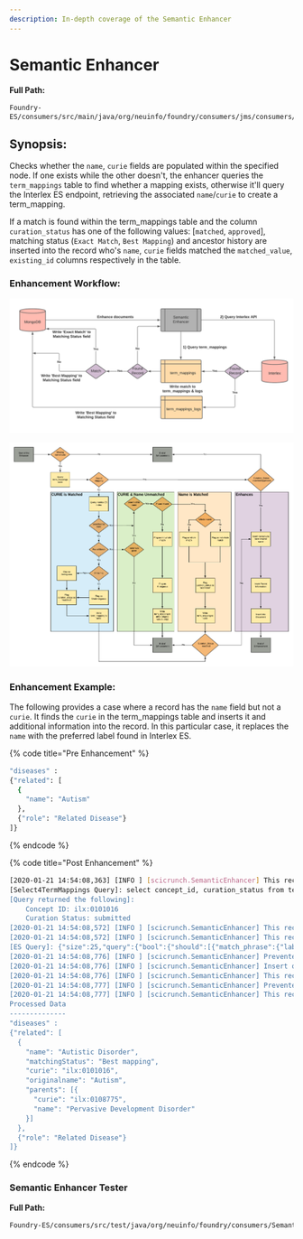 ```yaml
---
description: In-depth coverage of the Semantic Enhancer
---
```


# Semantic Enhancer

**Full Path:**

```
Foundry-ES/consumers/src/main/java/org/neuinfo/foundry/consumers/jms/consumers/plugins/scicrunch/SemanticEnhancer.java
```

## Synopsis:

Checks whether the `name`, `curie` fields are populated within the specified node. If one exists while the other doesn't, the enhancer queries the `term_mappings` table to find whether a mapping exists, otherwise it'll query the Interlex ES endpoint, retrieving the associated `name`/`curie` to create a term\_mapping.

If a match is found within the term\_mappings table and the column `curation_status` has one of the following values: \[`matched`, `approved`\], matching status \(`Exact Match`, `Best Mapping`\) and ancestor history are inserted into the record who's `name`, `curie` fields matched the `matched_value`, `existing_id` columns respectively in the table.

### Enhancement Workflow:

![Updates records with information found in term\_mappings / Interlex](../.gitbook/assets/semantic-enhancer-workflow.png)

![Semantic Enhancer Workflow \(More Granular\)](../.gitbook/assets/semantic-enhancer-workflow-1-.png)

### **Enhancement Example:**

The following provides a case where a record has the `name` field but not a `curie`. It finds the `curie` in the term\_mappings table and inserts it and additional information into the record. In this particular case, it replaces the `name` with the preferred label found in Interlex ES.

{% code title="Pre Enhancement" %}
```bash
"diseases" : 
{"related": [
  {
    "name": "Autism"
  },
  {"role": "Related Disease"}
]}
```
{% endcode %}

{% code title="Post Enhancement" %}
```bash
[2020-01-21 14:54:08,363] [INFO ] [scicrunch.SemanticEnhancer] This record searches for curie via Name
[Select4TermMappings Query]: select concept_id, curation_status from term_mappings where value = 'Autism' and view_id = 'Foundry' and view_name = 'SCR_005400-Registry-RIN' and column_name = '$.\'diseases\'.\'related\'[*]' limit 1
[Query returned the following]:
	Concept ID: ilx:0101016
	Curation Status: submitted
[2020-01-21 14:54:08,572] [INFO ] [scicrunch.SemanticEnhancer] This record is searching for a match in the term_mappings table
[2020-01-21 14:54:08,572] [INFO ] [scicrunch.SemanticEnhancer] This record inserted the following value: ilx:0101016 into the field: curie
[ES Query]: {"size":25,"query":{"bool":{"should":[{"match_phrase":{"label":"Autism"}},{"match_phrase":{"synonyms.literal":"Autism"}}]}}}
[2020-01-21 14:54:08,776] [INFO ] [scicrunch.SemanticEnhancer] Prevented Double insert
[2020-01-21 14:54:08,776] [INFO ] [scicrunch.SemanticEnhancer] Insert originalname to the following path: [diseases.related[0].originalname] | Original value: Autism
[2020-01-21 14:54:08,776] [INFO ] [scicrunch.SemanticEnhancer] This record replaced the following field: name with the value: Autistic Disorder
[2020-01-21 14:54:08,777] [INFO ] [scicrunch.SemanticEnhancer] Prevented Double insert
[2020-01-21 14:54:08,777] [INFO ] [scicrunch.SemanticEnhancer] This record inserted the following value: [{curie:"ilx:0108775",name:"Pervasive Development Disorder"}] into the field: parents
Processed Data
--------------
"diseases" : 
{"related": [
  {
    "name": "Autistic Disorder",
    "matchingStatus": "Best mapping",
    "curie": "ilx:0101016",
    "originalname": "Autism",
    "parents": [{
      "curie": "ilx:0108775",
      "name": "Pervasive Development Disorder"
    }]
  },
  {"role": "Related Disease"}
]}


```
{% endcode %}

### **Semantic Enhancer Tester**

**Full Path:**

```bash
Foundry-ES/consumers/src/test/java/org/neuinfo/foundry/consumers/SemanticEnhancerTests.java
```

